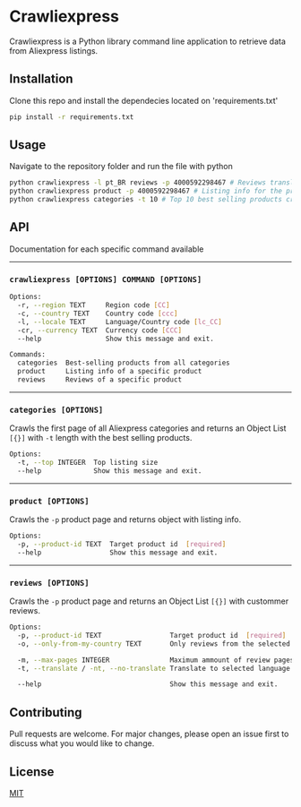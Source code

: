 # Crawliexpress

Crawliexpress is a Python library command line application to retrieve data from Aliexpress listings.

## Installation

Clone this repo and install the dependecies located on 'requirements.txt'

```bash
pip install -r requirements.txt
```

## Usage

Navigate to the repository folder and run the file with python

```bash
python crawliexpress -l pt_BR reviews -p 4000592298467 # Reviews translated to Brazillian Portuguese for the product with the ID '4000592298467'
python crawliexpress product -p 4000592298467 # Listing info for the product with the ID '4000592298467'
python crawliexpress categories -t 10 # Top 10 best selling products crawling all categories
```

## API

Documentation for each specific command available

---

### `crawliexpress [OPTIONS] COMMAND [OPTIONS]`

```bash
Options:
  -r, --region TEXT     Region code [CC]
  -c, --country TEXT    Country code [ccc]
  -l, --locale TEXT     Language/Country code [lc_CC]
  -cr, --currency TEXT  Currency code [CCC]
  --help                Show this message and exit.

Commands:
  categories  Best-selling products from all categories
  product     Listing info of a specific product
  reviews     Reviews of a specific product
```

---

### `categories [OPTIONS]`

Crawls the first page of all Aliexpress categories and returns an Object List `[{}]` with `-t` length with the best selling products.

```bash
Options:
  -t, --top INTEGER  Top listing size
  --help             Show this message and exit.
```

---

### `product [OPTIONS]`

Crawls the `-p` product page and returns object with listing info.

```bash
Options:
  -p, --product-id TEXT  Target product id  [required]
  --help                 Show this message and exit.
```

---

### `reviews [OPTIONS]`

Crawls the `-p` product page and returns an Object List `[{}]` with custommer reviews.

```bash
Options:
  -p, --product-id TEXT                 Target product id  [required]
  -o, --only-from-my-country TEXT       Only reviews from the selected contry

  -m, --max-pages INTEGER               Maximum ammount of review pages
  -t, --translate / -nt, --no-translate Translate to selected language

  --help                                Show this message and exit.
```

## Contributing

Pull requests are welcome. For major changes, please open an issue first to discuss what you would like to change.

## License

[MIT](./LICENSE)
